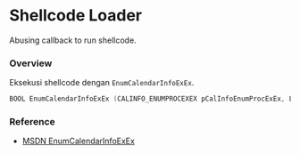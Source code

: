# Shellcode Loader

Abusing callback to run shellcode.

### Overview

Eksekusi shellcode dengan `EnumCalendarInfoExEx`.

```c++
BOOL EnumCalendarInfoExEx (CALINFO_ENUMPROCEXEX pCalInfoEnumProcExEx, LPCWSTR lpLocaleName, CALID Calendar, LPCWSTR lpReserved, CALTYPE CalType, LPARAM lParam);
```

### Reference 

- [MSDN EnumCalendarInfoExEx](https://docs.microsoft.com/en-us/windows/win32/api/winnls/nf-winnls-enumcalendarinfoexex)